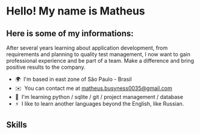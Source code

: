 Hello! My name is Matheus
=
Here is some of my informations:
-

After several years learning about application development, from requirements and planning to quality test management, I now want to gain professional experience and be part of a team. Make a difference and bring positive results to the company.

*   🌍  I'm based in east zone of São Paulo - Brasil
*   ✉️  You can contact me at [matheus.busyness0035@gmail.com](mailto:matheus.busyness0035@gmail.com)
*   🧠  I'm learning python / sqlite / git / project management / database
*   ⚡  I like to learn another languages beyond the English, like Russian.



<h2> Skills </h2>



